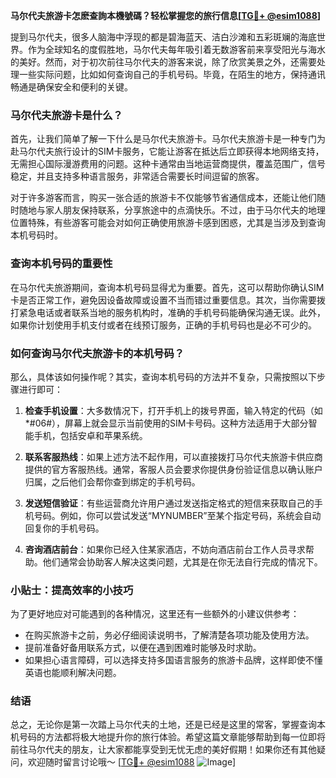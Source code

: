 **马尔代夫旅游卡怎麽查詢本機號碼？轻松掌握您的旅行信息[[TG💪+ @esim1088](https://t.me/s/esim1088)]**

提到马尔代夫，很多人脑海中浮现的都是碧海蓝天、洁白沙滩和五彩斑斓的海底世界。作为全球知名的度假胜地，马尔代夫每年吸引着无数游客前来享受阳光与海水的美好。然而，对于初次前往马尔代夫的游客来说，除了欣赏美景之外，还需要处理一些实际问题，比如如何查询自己的手机号码。毕竟，在陌生的地方，保持通讯畅通是确保安全和便利的关键。

### 马尔代夫旅游卡是什么？

首先，让我们简单了解一下什么是马尔代夫旅游卡。马尔代夫旅游卡是一种专门为赴马尔代夫旅行设计的SIM卡服务，它能让游客在抵达后立即获得本地网络支持，无需担心国际漫游费用的问题。这种卡通常由当地运营商提供，覆盖范围广，信号稳定，并且支持多种语言服务，非常适合需要长时间逗留的旅客。

对于许多游客而言，购买一张合适的旅游卡不仅能够节省通信成本，还能让他们随时随地与家人朋友保持联系，分享旅途中的点滴快乐。不过，由于马尔代夫的地理位置特殊，有些游客可能会对如何正确使用旅游卡感到困惑，尤其是当涉及到查询本机号码时。

### 查询本机号码的重要性

在马尔代夫旅游期间，查询本机号码显得尤为重要。首先，这可以帮助你确认SIM卡是否正常工作，避免因设备故障或设置不当而错过重要信息。其次，当你需要拨打紧急电话或者联系当地的服务机构时，准确的手机号码能确保沟通无误。此外，如果你计划使用手机支付或者在线预订服务，正确的手机号码也是必不可少的。

### 如何查询马尔代夫旅游卡的本机号码？

那么，具体该如何操作呢？其实，查询本机号码的方法并不复杂，只需按照以下步骤进行即可：

1. **检查手机设置**：大多数情况下，打开手机上的拨号界面，输入特定的代码（如*#06#），屏幕上就会显示当前使用的SIM卡号码。这种方法适用于大部分智能手机，包括安卓和苹果系统。

2. **联系客服热线**：如果上述方法不起作用，可以直接拨打马尔代夫旅游卡供应商提供的官方客服热线。通常，客服人员会要求你提供身份验证信息以确认账户归属，之后他们会帮你查到绑定的手机号码。

3. **发送短信验证**：有些运营商允许用户通过发送指定格式的短信来获取自己的手机号码。例如，你可以尝试发送“MYNUMBER”至某个指定号码，系统会自动回复你的手机号码。

4. **咨询酒店前台**：如果你已经入住某家酒店，不妨向酒店前台工作人员寻求帮助。他们通常会协助客人解决这类问题，尤其是在你无法自行完成的情况下。

### 小贴士：提高效率的小技巧

为了更好地应对可能遇到的各种情况，这里还有一些额外的小建议供参考：

- 在购买旅游卡之前，务必仔细阅读说明书，了解清楚各项功能及使用方法。
- 提前准备好备用联系方式，以便在遇到困难时能够及时求助。
- 如果担心语言障碍，可以选择支持多国语言服务的旅游卡品牌，这样即使不懂英语也能顺利解决问题。

### 结语

总之，无论你是第一次踏上马尔代夫的土地，还是已经是这里的常客，掌握查询本机号码的方法都将极大地提升你的旅行体验。希望这篇文章能够帮助到每一位即将前往马尔代夫的朋友，让大家都能享受到无忧无虑的美好假期！如果你还有其他疑问，欢迎随时留言讨论哦～ [[TG💪+ @esim1088](https://t.me/s/esim1088) ![Image](https://i.postimg.cc/4NQfJmqS/Snipaste-2025-05-13-00-14-12.png)]